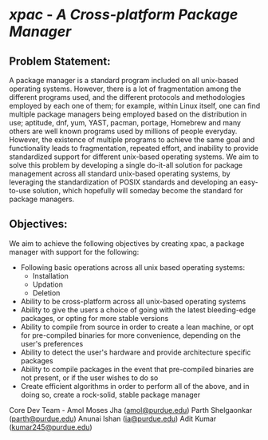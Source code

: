# _**xpac**_ - **_A Cross-platform Package Manager_**

## Problem Statement:

A package manager is a standard program included on all unix-based operating systems. However, there is a lot of fragmentation among the different programs used, and the different protocols and methodologies employed by each one of them; for example, within Linux itself, one can find multiple package managers being employed based on the distribution in use; aptitude, dnf, yum, YAST, pacman, portage, Homebrew and many others are well known programs used by millions of people everyday. However, the existence of multiple programs to achieve the same goal and functionality leads to fragmentation, repeated effort, and inability to provide standardized support for different unix-based operating systems. We aim to solve this problem by developing a single do-it-all solution for package management across all standard unix-based operating systems, by leveraging the standardization of POSIX standards and developing an easy-to-use solution, which hopefully will someday become the standard for package managers.

## Objectives:

We aim to achieve the following objectives by creating xpac, a package manager with support for the following:

- Following basic operations across all unix based operating systems:
  - Installation
  - Updation
  - Deletion
- Ability to be cross-platform across all unix-based operating systems
- Ability to give the users a choice of going with the latest bleeding-edge packages, or opting for more stable versions
- Ability to compile from source in order to create a lean machine, or opt for pre-compiled binaries for more convenience, depending on the user's preferences
- Ability to detect the user's hardware and provide architecture specific packages
- Ability to compile packages in the event that pre-compiled binaries are not present, or if the user wishes to do so
- Create efficient algorithms in order to perform all of the above, and in doing so, create a rock-solid, stable package manager

Core Dev Team - 
Amol Moses Jha (amol@purdue.edu)
Parth Shelgaonkar (parth@purdue.edu)
Anunai Ishan (ia@purdue.edu)
Adit Kumar (kumar245@purdue.edu)
